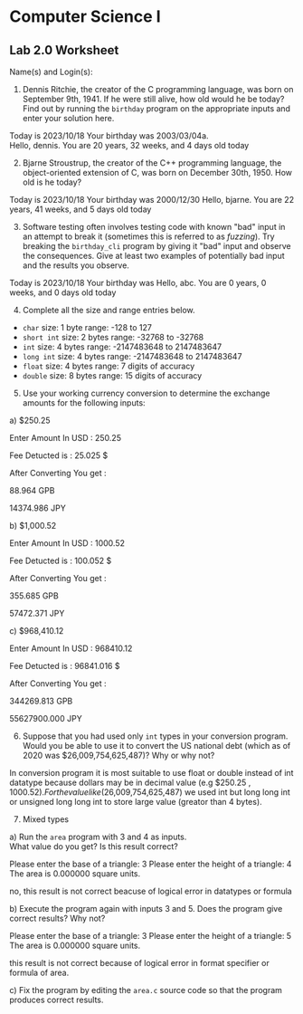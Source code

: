 
# Computer Science I 
## Lab 2.0 Worksheet

Name(s) and Login(s):



1. Dennis Ritchie, the creator of the C programming language,
was born on September 9th, 1941.  If he were still alive,
how old would he be today?  Find out by running the `birthday`
program on the appropriate inputs and enter your solution here.

Today is 2023/10/18
Your birthday was 2003/03/04a.  
Hello, dennis.  You are 20 years, 32 weeks, and 4 days old today



2. Bjarne Stroustrup, the creator of the C++ programming
language, the object-oriented extension of C, was born on
December 30th, 1950.  How old is he today?

Today is 2023/10/18
Your birthday was 2000/12/30
Hello, bjarne.  You are 22 years, 41 weeks, and 5 days old today


3. Software testing often involves testing code with known
"bad" input in an attempt to break it (sometimes this is
referred to as *fuzzing*).  Try breaking the `birthday_cli`
program by giving it "bad" input and observe the consequences.
Give at least two examples of potentially bad input and the
results you observe.

Today is 2023/10/18
Your birthday was
Hello, abc.  You are 0 years, 0 weeks, and 0 days old today




4. Complete all the size and range entries below.

* `char`
  size: 1 byte
  range: -128 to 127
* `short int`
  size: 2 bytes
  range: -32768 to -32768
* `int`
  size: 4 bytes
  range:  -2147483648 to 2147483647
* `long int`
  size: 4 bytes
  range: -2147483648 to 2147483647
* `float`
  size: 4 bytes
  range: 7 digits of accuracy
* `double`
  size: 8 bytes
  range: 15 digits of accuracy


5. Use your working currency conversion to determine
the exchange amounts for the following inputs:

  a) $250.25

Enter Amount In USD : 250.25


Fee Detucted is : 25.025 $

After Converting You get :

88.964 GPB

14374.986 JPY


  b) $1,000.52

Enter Amount In USD : 1000.52


Fee Detucted is : 100.052 $

After Converting You get :

355.685 GPB

57472.371 JPY


  c) $968,410.12


Enter Amount In USD : 968410.12


Fee Detucted is : 96841.016 $

After Converting You get :

344269.813 GPB

55627900.000 JPY




6. Suppose that you had used only `int` types
in your conversion program.  Would you be able
to use it to convert the US national debt
(which as of 2020 was \$26,009,754,625,487)?
Why or why not?

In conversion program it is most suitable to use float or double instead of int datatype
because dollars may be in decimal value (e.g $250.25 , $1000.52).
For the value like ($26,009,754,625,487) we used int but long long int or unsigned long long int 
to store large value (greator than 4 bytes).



7. Mixed types

a) Run the `area` program with 3 and 4 as inputs.  
What value do you get?  Is this result correct?

Please enter the base of a triangle: 3
Please enter the height of a triangle: 4
The area is 0.000000 square units.

no, this result is not correct beacuse of logical error in datatypes or formula


b) Execute the program again with inputs 3 and 5.
Does the program give correct results?  Why not?

Please enter the base of a triangle: 3
Please enter the height of a triangle: 5
The area is 0.000000 square units.

this result is not correct because of logical error in format specifier or formula of area.

c) Fix the program by editing the `area.c` source
code so that the program produces correct results.

